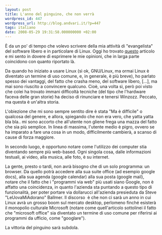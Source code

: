 ```yaml
---
layout: post
title: L'anno del pinguino, che non verrà
wordpress_id: 447
wordpress_url: http://blog.andvari.it/?p=447
tags: italiano
date: 2008-05-29 19:31:58.000000000 +02:00
---
```

È da un po' di tempo che volevo scrivere della mia attività di "evangelista" del software libero e in particolare di Linux. Oggi ho trovato <a href="http://www.linuxjournal.com/content/linux-desktop-who-cares">questo</a> articolo e mi sento in dovere di esprimere le mie opinioni, che in larga parte coincidono con quanto riportato là.

Da quando ho iniziato a usare Linux (sì ok, GNU/Linux, ma ormai Linux è diventato un termine di uso comune, e, in generale, è più breve), ho parlato spesso dei vantaggi, del fatto che crasha meno, del software libero, [...], ma mai sono riuscito a convincere qualcuno. Cioè, una volta sì, però poi visto che colei ha trovato immani difficoltà tecniche (del tipo che l'hardware faceva delle gran storie) ha deciso di rinunciare e tenersi Winzozz. Peccato, ma questa è un'altra storia.

L'obiezione che mi sono sempre sentito dire è stata "Ma è difficile" o qualcosa del genere, e allora, spiegando che non era vero, che yatta yatta bla bla.. mi sono accorto che all'utente non gliene frega una mazza del fatto che sia più semplice. In linea di massima, l'utente medio è pigro, ovvero se ha imparato a fare una cosa in un modo, difficilmente cambierà, a scanso di cause di forza maggiore.

In secondo luogo, è opportuno notare come l'utilizzo dei computer stia diventando sempre più web-based. Ogni singola cosa, dalle informazioni testuali, ai video, alla musica, alle foto, è su internet.

La gente, presto o tardi, non avrà bisogno che di un solo programma: un browser. Da quello potrà accedere alla sua suite office (ad esempio google docs), alla sua agenda (google calendar) alla sua posta (google mail), notare che il fatto che i "programmi via web" più usati siano Google, non è affatto una coincidenza, in quanto l'azienda sta puntando a questo tipo di funzionalità, per poter portare via dollarucci all'azienda presieduta da Steve "LeUovaMiAdorano" Ballmer. Il discorso  è che non ci sarà un anno in cui Linux avrà un grosso boom sul mercato desktop, perlomeno finché esisterà il monopolio culturale Microsoft (notare come quell'articolo sottolinei il fatto che "microsoft office" sia diventato un termine di uso comune per riferirsi ai programmi da ufficio, come "googlare").

La vittoria del pinguino sarà subdola.
